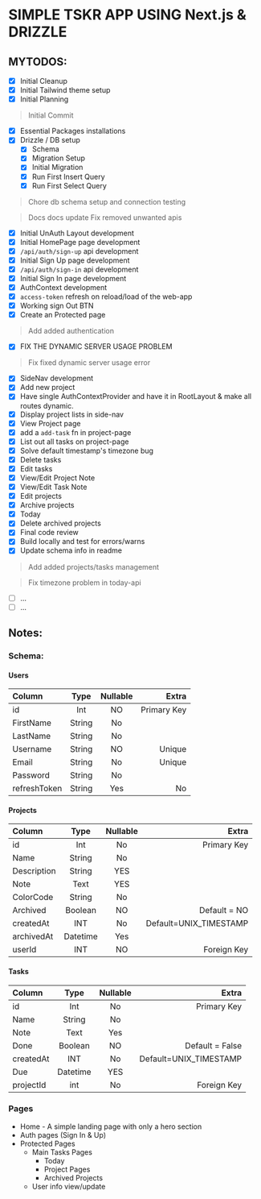 # SIMPLE TSKR APP USING Next.js & DRIZZLE

## MYTODOS:

- [x] Initial Cleanup
- [x] Initial Tailwind theme setup
- [x] Initial Planning

> Initial Commit

- [x] Essential Packages installations
- [x] Drizzle / DB setup
  - [x] Schema
  - [x] Migration Setup
  - [x] Initial Migration
  - [x] Run First Insert Query
  - [x] Run First Select Query

> Chore db schema setup and connection testing

> Docs docs update Fix removed unwanted apis

- [x] Initial UnAuth Layout development
- [x] Initial HomePage page development
- [x] `/api/auth/sign-up` api development
- [x] Initial Sign Up page development
- [x] `/api/auth/sign-in` api development
- [x] Initial Sign In page development
- [x] AuthContext development
- [x] `access-token` refresh on reload/load of the web-app
- [x] Working sign Out BTN
- [x] Create an Protected page

> Add added authentication

- [x] FIX THE DYNAMIC SERVER USAGE PROBLEM

> Fix fixed dynamic server usage error

- [x] SideNav development
- [x] Add new project
- [x] Have single AuthContextProvider and have it in RootLayout & make all routes dynamic.
- [x] Display project lists in side-nav
- [x] View Project page
- [x] add a `add-task` fn in project-page
- [x] List out all tasks on project-page
- [x] Solve default timestamp's timezone bug
- [x] Delete tasks
- [x] Edit tasks
- [x] View/Edit Project Note
- [x] View/Edit Task Note
- [x] Edit projects
- [x] Archive projects
- [x] Today
- [x] Delete archived projects
- [x] Final code review
- [x] Build locally and test for errors/warns
- [x] Update schema info in readme

> Add added projects/tasks management

> Fix timezone problem in today-api

- [ ] ...
- [ ] ...

## Notes:

### Schema:

#### Users

| Column       |  Type  | Nullable |       Extra |
| :----------- | :----: | :------: | ----------: |
| id           |  Int   |    NO    | Primary Key |
| FirstName    | String |    No    |             |
| LastName     | String |    No    |             |
| Username     | String |    NO    |      Unique |
| Email        | String |    No    |      Unique |
| Password     | String |    No    |             |
| refreshToken | String |   Yes    |          No |

#### Projects

| Column      |   Type   | Nullable |                  Extra |
| :---------- | :------: | :------: | ---------------------: |
| id          |   Int    |    No    |            Primary Key |
| Name        |  String  |    No    |                        |
| Description |  String  |   YES    |                        |
| Note        |   Text   |   YES    |                        |
| ColorCode   |  String  |    No    |                        |
| Archived    | Boolean  |    NO    |           Default = NO |
| createdAt   |   INT    |    No    | Default=UNIX_TIMESTAMP |
| archivedAt  | Datetime |   Yes    |                        |
| userId      |   INT    |    NO    |            Foreign Key |

#### Tasks

| Column    |   Type   | Nullable |                  Extra |
| :-------- | :------: | :------: | ---------------------: |
| id        |   Int    |    No    |            Primary Key |
| Name      |  String  |    No    |                        |
| Note      |   Text   |   Yes    |                        |
| Done      | Boolean  |    NO    |        Default = False |
| createdAt |   INT    |    No    | Default=UNIX_TIMESTAMP |
| Due       | Datetime |   YES    |                        |
| projectId |   int    |    No    |            Foreign Key |

### Pages

- Home - A simple landing page with only a hero section
- Auth pages (Sign In & Up)
- Protected Pages
  - Main Tasks Pages
    - Today
    - Project Pages
    - Archived Projects
  - User info view/update
